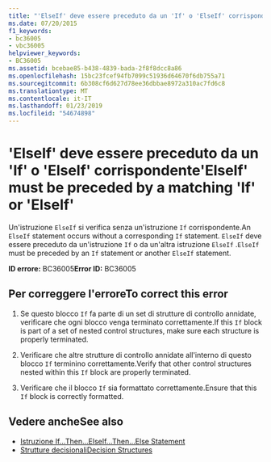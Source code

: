 ```yaml
---
title: "'ElseIf' deve essere preceduto da un 'If' o 'ElseIf' corrispondente"
ms.date: 07/20/2015
f1_keywords:
- bc36005
- vbc36005
helpviewer_keywords:
- BC36005
ms.assetid: bcebae85-b438-4839-bada-2f8f8dcc8a86
ms.openlocfilehash: 15bc23fcef94fb7099c51936d64670f6db755a71
ms.sourcegitcommit: 6b308cf6d627d78ee36dbbae8972a310ac7fd6c8
ms.translationtype: MT
ms.contentlocale: it-IT
ms.lasthandoff: 01/23/2019
ms.locfileid: "54674898"
---
```

# <a name="elseif-must-be-preceded-by-a-matching-if-or-elseif"></a><span data-ttu-id="f3c1f-102">'ElseIf' deve essere preceduto da un 'If' o 'ElseIf' corrispondente</span><span class="sxs-lookup"><span data-stu-id="f3c1f-102">'ElseIf' must be preceded by a matching 'If' or 'ElseIf'</span></span>
<span data-ttu-id="f3c1f-103">Un'istruzione `ElseIf` si verifica senza un'istruzione `If` corrispondente.</span><span class="sxs-lookup"><span data-stu-id="f3c1f-103">An `ElseIf` statement occurs without a corresponding `If` statement.</span></span> <span data-ttu-id="f3c1f-104">`ElseIf` deve essere preceduto da un'istruzione `If` o da un'altra istruzione `ElseIf` .</span><span class="sxs-lookup"><span data-stu-id="f3c1f-104">`ElseIf` must be preceded by an `If` statement or another `ElseIf` statement.</span></span>  
  
 <span data-ttu-id="f3c1f-105">**ID errore:** BC36005</span><span class="sxs-lookup"><span data-stu-id="f3c1f-105">**Error ID:** BC36005</span></span>  
  
## <a name="to-correct-this-error"></a><span data-ttu-id="f3c1f-106">Per correggere l'errore</span><span class="sxs-lookup"><span data-stu-id="f3c1f-106">To correct this error</span></span>  
  
1.  <span data-ttu-id="f3c1f-107">Se questo blocco `If` fa parte di un set di strutture di controllo annidate, verificare che ogni blocco venga terminato correttamente.</span><span class="sxs-lookup"><span data-stu-id="f3c1f-107">If this `If` block is part of a set of nested control structures, make sure each structure is properly terminated.</span></span>  
  
2.  <span data-ttu-id="f3c1f-108">Verificare che altre strutture di controllo annidate all'interno di questo blocco `If` terminino correttamente.</span><span class="sxs-lookup"><span data-stu-id="f3c1f-108">Verify that other control structures nested within this `If` block are properly terminated.</span></span>  
  
3.  <span data-ttu-id="f3c1f-109">Verificare che il blocco `If` sia formattato correttamente.</span><span class="sxs-lookup"><span data-stu-id="f3c1f-109">Ensure that this `If` block is correctly formatted.</span></span>  
  
## <a name="see-also"></a><span data-ttu-id="f3c1f-110">Vedere anche</span><span class="sxs-lookup"><span data-stu-id="f3c1f-110">See also</span></span>
- [<span data-ttu-id="f3c1f-111">Istruzione If...Then...Else</span><span class="sxs-lookup"><span data-stu-id="f3c1f-111">If...Then...Else Statement</span></span>](../../visual-basic/language-reference/statements/if-then-else-statement.md)
- [<span data-ttu-id="f3c1f-112">Strutture decisionali</span><span class="sxs-lookup"><span data-stu-id="f3c1f-112">Decision Structures</span></span>](../../visual-basic/programming-guide/language-features/control-flow/decision-structures.md)
